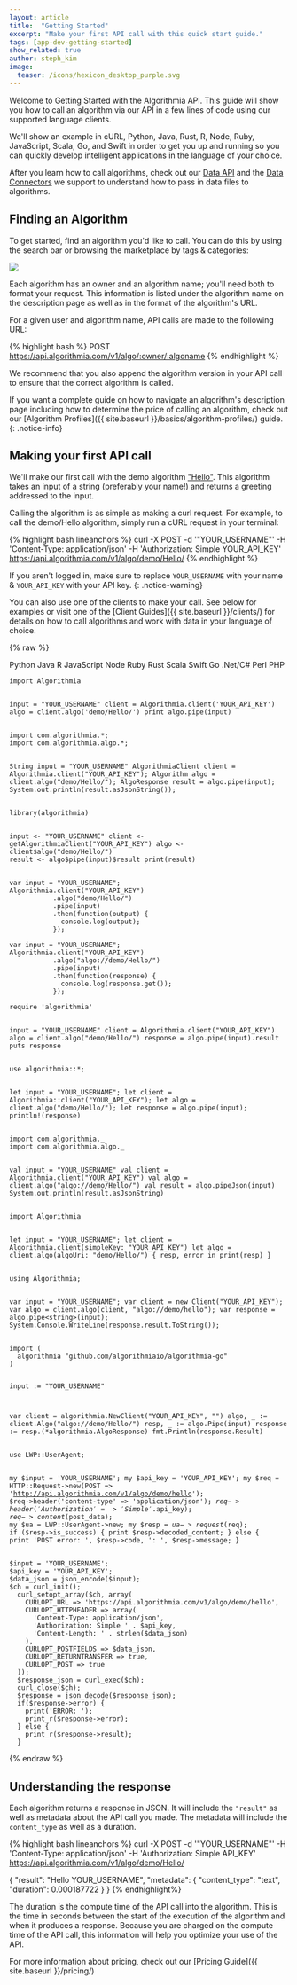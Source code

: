 ```yaml
---
layout: article
title:  "Getting Started"
excerpt: "Make your first API call with this quick start guide."
tags: [app-dev-getting-started]
show_related: true
author: steph_kim
image:
  teaser: /icons/hexicon_desktop_purple.svg
---
```


Welcome to Getting Started with the Algorithmia API. This guide will show you how to call an algorithm via our API in a few lines of code using our supported language clients.

We'll show an example in cURL, Python, Java, Rust, R, Node, Ruby, JavaScript, Scala, Go, and Swift in order to get you up and running so you can quickly develop intelligent applications in the language of your choice.

After you learn how to call algorithms, check out our <a href="http://docs.algorithmia.com/">Data API</a> and the <a href="{{ site.baseurl }}/data/">Data Connectors</a> we support to understand how to pass in data files to algorithms.

## Finding an Algorithm

To get started, find an algorithm you'd like to call. You can do this by using the search bar or browsing the marketplace by tags & categories:

<img src="{{ site.baseurl }}/images/face_detection.jpg" class="screenshot img-sm">

Each algorithm has an owner and an algorithm name; you'll need both to format your request. This information is listed under the algorithm name on the description page as well as in the format of the algorithm's URL.

For a given user and algorithm name, API calls are made to the following URL:

{% highlight bash %}
POST https://api.algorithmia.com/v1/algo/:owner/:algoname
{% endhighlight %}

We recommend that you also append the algorithm version in your API call to ensure that the correct algorithm is called.

If you want a complete guide on how to navigate an algorithm's description page including how to determine the price of calling an algorithm, check out our [Algorithm Profiles]({{ site.baseurl }}/basics/algorithm-profiles/) guide.
{: .notice-info}

## Making your first API call

We'll make our first call with the demo algorithm ["Hello"](https://algorithmia.com/algorithms/demo/Hello). This algorithm takes an input of a string (preferably your name!) and returns a greeting addressed to the input.

Calling the algorithm is as simple as making a curl request. For example, to call the demo/Hello algorithm, simply run a cURL request in your terminal:

{% highlight bash lineanchors %}
curl -X POST -d '"YOUR_USERNAME"' -H 'Content-Type: application/json' -H 'Authorization: Simple YOUR_API_KEY' https://api.algorithmia.com/v1/algo/demo/Hello/
{% endhighlight %}

If you aren't logged in, make sure to replace <code>YOUR&lowbar;USERNAME</code> with your name & <code>YOUR&lowbar;API&lowbar;KEY</code> with your API key.
{: .notice-warning}

You can also use one of the clients to make your call. See below for examples or visit one of the [Client Guides]({{ site.baseurl }}/clients/) for details on how to call algorithms and work with data in your language of choice.

{% raw %}
<br/>
<div class="code__nav demo-code-nav-small" ng-init="lang='python'">
  <span class="code__lang active" ng-click="lang='python'" ng-class="{active: lang==='python'}">Python</span>
  <span class="code__lang" ng-click="lang='java'" ng-class="{active: lang==='java'}">Java</span>
  <span class="code__lang" ng-click="lang='rlang'" ng-class="{active: lang==='rlang'}">R</span>
  <span class="code__lang" ng-click="lang='javascript'" ng-class="{active: lang==='javascript'}">JavaScript</span>
  <span class="code__lang" ng-click="lang='node'" ng-class="{active: lang==='node'}">Node</span>
  <span class="code__lang" ng-click="lang='ruby'" ng-class="{active: lang==='ruby'}">Ruby</span>
  <span class="code__lang" ng-click="lang='rust'" ng-class="{active: lang==='rust'}">Rust</span>
  <span class="code__lang" ng-click="lang='scala'" ng-class="{active: lang==='scala'}">Scala</span>
  <span class="code__lang" ng-click="lang='swift'" ng-class="{active: lang==='swift'}">Swift</span>
  <span class="code__lang" ng-click="lang='go'" ng-class="{active: lang==='go'}">Go</span>
  <span class="code__lang" ng-click="lang='csharp'" ng-class="{active: lang==='csharp'}">.Net/C#</span>
  <span class="code__lang" ng-click="lang='perl'" ng-class="{active: lang==='perl'}">Perl</span>
  <span class="code__lang" ng-click="lang='php'" ng-class="{active: lang==='php'}">PHP</span>
</div>

<!-- PYTHON -->
<div class="tab-pane code__pane" id="python" ng-show="lang==='python'" ng-cloak>
<pre class="code__pre"><code hlcode="python" class="demo-code-sample">import Algorithmia

input = "YOUR_USERNAME"
client = Algorithmia.client('YOUR_API_KEY')
algo = client.algo('demo/Hello/')
print algo.pipe(input)
</code></pre>
</div>

<!-- JAVA -->
<div class="tab-pane code__pane" id="java" ng-show="lang==='java'" ng-cloak>
<pre class="code__pre"><code hlcode="java" class="demo-code-sample">import com.algorithmia.*;
import com.algorithmia.algo.*;

String input = "YOUR_USERNAME"
AlgorithmiaClient client = Algorithmia.client("YOUR_API_KEY");
Algorithm algo = client.algo("demo/Hello/");
AlgoResponse result = algo.pipe(input);
System.out.println(result.asJsonString());
</code></pre>
</div>

<!-- R LANG -->
<div class="tab-pane code__pane" id="rlang" ng-show="lang==='rlang'" ng-cloak>
<pre class="code__pre"><code hlcode="R" class="demo-code-sample">library(algorithmia)

input <- "YOUR_USERNAME"
client <- getAlgorithmiaClient("YOUR_API_KEY")
algo <- client$algo("demo/Hello/")
result <- algo$pipe(input)$result
print(result)
</code></pre>
</div>

<!-- JAVASCRIPT -->
<div class="tab-pane code__pane" id="javascript" ng-show="lang==='javascript'" ng-cloak>
<pre class="code__pre"><code hlcode="js" class="demo-code-sample">var input = "YOUR_USERNAME";
Algorithmia.client("YOUR_API_KEY")
           .algo("demo/Hello/")
           .pipe(input)
           .then(function(output) {
             console.log(output);
           });
</code></pre>
</div>

<!-- NODE -->
<div class="tab-pane code__pane" id="node" ng-show="lang==='node'" ng-cloak>
<pre class="code__pre"><code hlcode="js" class="demo-code-sample">var input = "YOUR_USERNAME";
Algorithmia.client("YOUR_API_KEY")
           .algo("algo://demo/Hello/")
           .pipe(input)
           .then(function(response) {
             console.log(response.get());
           });
</code></pre>
</div>

<!-- RUBY -->
<div class="tab-pane code__pane" id="ruby" ng-show="lang==='ruby'" ng-cloak>
<pre class="code__pre"><code hlcode="ruby" class="demo-code-sample">require 'algorithmia'

input = "YOUR_USERNAME"
client = Algorithmia.client("YOUR_API_KEY")
algo = client.algo("demo/Hello/")
response = algo.pipe(input).result
puts response
</code></pre>
</div>

<!-- RUST -->
<div class="tab-pane code__pane" id="rust" ng-show="lang==='rust'" ng-cloak>
<pre class="code__pre"><code hlcode="rust" class="demo-code-sample">use algorithmia::*;

let input = "YOUR_USERNAME";
let client = Algorithmia::client("YOUR_API_KEY");
let algo = client.algo("demo/Hello/");
let response = algo.pipe(input);
println!(response)
</code></pre>
</div>

<!-- SCALA -->
<div class="tab-pane code__pane" id="scala" ng-show="lang==='scala'" ng-cloak>
<pre class="code__pre"><code hlcode="scala" class="demo-code-sample">import com.algorithmia._
import com.algorithmia.algo._

val input = "YOUR_USERNAME"
val client = Algorithmia.client("YOUR_API_KEY")
val algo = client.algo("algo://demo/Hello/")
val result = algo.pipeJson(input)
System.out.println(result.asJsonString)
</code></pre>
</div>

<!-- SWIFT -->
<div class="tab-pane code__pane" id="swift" ng-show="lang==='swift'" ng-cloak>
<pre class="code__pre"><code hlcode="swift" class="demo-code-sample">import Algorithmia

let input = "YOUR_USERNAME";
let client = Algorithmia.client(simpleKey: "YOUR_API_KEY")
let algo = client.algo(algoUri: "demo/Hello/") { resp, error in
  print(resp)
}
</code></pre>
</div>

<!-- CSHARP -->
<div class="tab-pane code__pane" id="csharp" ng-show="lang==='csharp'" ng-cloak>
<pre class="code__pre"><code hlcode="csharp" class="demo-code-sample">using Algorithmia;

var input = "YOUR_USERNAME";
var client = new Client("YOUR_API_KEY");
var algo = client.algo(client, "algo://demo/hello");
var response = algo.pipe&lt;string&gt;(input);
System.Console.WriteLine(response.result.ToString());
</code></pre>
</div>

<!-- GO -->
<div class="tab-pane code__pane" id="go" ng-show="lang==='go'" ng-cloak>
<pre class="code__pre"><code hlcode="go" class="demo-code-sample">import (
  algorithmia "github.com/algorithmiaio/algorithmia-go"
)

input := "YOUR_USERNAME"

var client = algorithmia.NewClient("YOUR_API_KEY", "")
algo, _ := client.Algo("algo://demo/Hello/")
resp, _ := algo.Pipe(input)
response := resp.(*algorithmia.AlgoResponse)
fmt.Println(response.Result)
</code></pre>
</div>

<!-- PERL -->
<div class="tab-pane code__pane" id="perl" ng-show="lang==='perl'" ng-cloak>
<pre class="code__pre"><code hlcode="perl" class="demo-code-sample">use LWP::UserAgent;

my $input = 'YOUR_USERNAME';
my $api_key = 'YOUR_API_KEY';
my $req = HTTP::Request->new(POST => 'http://api.algorithmia.com/v1/algo/demo/hello');
$req->header('content-type' => 'application/json');
$req->header('Authorization' => 'Simple '.$api_key);
$req->content($post_data);
my $ua = LWP::UserAgent->new;
my $resp = $ua->request($req);
if ($resp->is_success) {
    print $resp->decoded_content;
} else {
    print 'POST error: ', $resp->code, ': ', $resp->message;
}
</code></pre>
</div>

<!-- PHP -->
<div class="tab-pane code__pane" id="php" ng-show="lang==='php'" ng-cloak>
<pre class="code__pre"><code hlcode="php" class="demo-code-sample">$input = 'YOUR_USERNAME';
$api_key = 'YOUR_API_KEY';
$data_json = json_encode($input);
$ch = curl_init();
  curl_setopt_array($ch, array(
    CURLOPT_URL => 'https://api.algorithmia.com/v1/algo/demo/hello',
    CURLOPT_HTTPHEADER => array(
      'Content-Type: application/json',
      'Authorization: Simple ' . $api_key,
      'Content-Length: ' . strlen($data_json)
    ),
    CURLOPT_POSTFIELDS => $data_json,
    CURLOPT_RETURNTRANSFER => true,
    CURLOPT_POST => true
  ));
  $response_json = curl_exec($ch);
  curl_close($ch);
  $response = json_decode($response_json);
  if($response->error) {
    print('ERROR: ');
    print_r($response->error);
  } else {
    print_r($response->result);
  }
</code></pre>
</div>

{% endraw %}

## Understanding the response

Each algorithm returns a response in JSON. It will include the `"result"` as well as metadata about the API call you made. The metadata will include the `content_type` as well as a duration.

{% highlight bash lineanchors %}
curl -X POST -d '"YOUR_USERNAME"' -H 'Content-Type: application/json' -H 'Authorization: Simple API_KEY' https://api.algorithmia.com/v1/algo/demo/Hello/


{ "result": "Hello YOUR_USERNAME",
  "metadata": {
     "content_type": "text",
     "duration": 0.000187722
  }
}
{% endhighlight%}

The duration is the compute time of the API call into the algorithm. This is the time in seconds between the start of the execution of the algorithm and when it produces a response. Because you are charged on the compute time of the API call, this information will help you optimize your use of the API.

For more information about pricing, check out our [Pricing Guide]({{ site.baseurl }}/pricing/)
